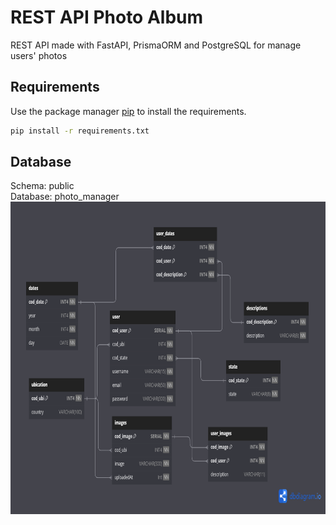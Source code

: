 # REST API Photo Album

REST API made with FastAPI, PrismaORM and PostgreSQL for manage users' photos

## Requirements

Use the package manager [pip](https://pip.pypa.io/en/stable/) to install the requirements.

```bash
pip install -r requirements.txt
```

## Database

Schema: public  
Database: photo_manager  
<img src="https://github.com/Gokruzk/photo_manager_api/blob/main/database_model.png" height=500 width=700 alt="database model">
